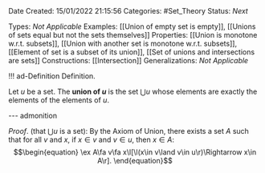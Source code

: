 <br />
<br />

Date Created: 15/01/2022 21:15:56
Categories: #Set_Theory
Status: _Next_

Types: _Not Applicable_
Examples: [[Union of empty set is empty]], [[Unions of sets equal but not the sets themselves]]
Properties: [[Union is monotone w.r.t. subsets]], [[Union with another set is monotone w.r.t. subsets]], [[Element of set is a subset of its union]], [[Set of unions and intersections are sets]]
Constructions: [[Intersection]]
Generalizations: _Not Applicable_

!!! ad-Definition Definition.

Let $u$ be a set. The **union of $u$** is the set $\bigcup u$ whose elements are exactly the elements of the elements of $u$.

--- admonition

_Proof_. (that $\bigcup u$ is a set): By the Axiom of Union, there exists a set $A$ such that for all $v$ and $x$, if $x\in v$ and $v\in u$, then $x\in A$:
$$\begin{equation}
    \ex A\fa v\fa x\l[\l(x\in v\land v\in u\r)\Rightarrow x\in A\r].
\end{equation}$$
